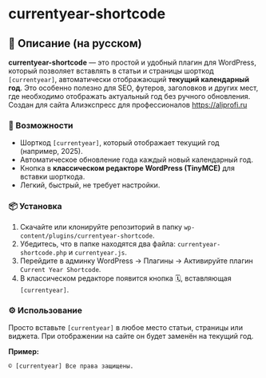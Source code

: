 # currentyear-shortcode

## 📝 Описание (на русском)

**currentyear-shortcode** — это простой и удобный плагин для WordPress, который позволяет вставлять в статьи и страницы шорткод `[currentyear]`, автоматически отображающий **текущий календарный год**. Это особенно полезно для SEO, футеров, заголовков и других мест, где необходимо отображать актуальный год без ручного обновления. Создан для сайта Алиэкспресс для профессионалов https://aliprofi.ru

### 🔧 Возможности
- Шорткод `[currentyear]`, который отображает текущий год (например, 2025).
- Автоматическое обновление года каждый новый календарный год.
- Кнопка в **классическом редакторе WordPress (TinyMCE)** для вставки шорткода.
- Легкий, быстрый, не требует настройки.

### 📦 Установка
1. Скачайте или клонируйте репозиторий в папку `wp-content/plugins/currentyear-shortcode`.
2. Убедитесь, что в папке находятся два файла: `currentyear-shortcode.php` и `currentyear.js`.
3. Перейдите в админку WordPress → Плагины → Активируйте плагин `Current Year Shortcode`.
4. В классическом редакторе появится кнопка 🗓️, вставляющая `[currentyear]`.

### ⚙️ Использование
Просто вставьте `[currentyear]` в любое место статьи, страницы или виджета. При отображении на сайте он будет заменён на текущий год.

**Пример:**
```html
© [currentyear] Все права защищены.

